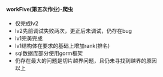 #### workFive(第五次作业)-爬虫  
- 仅完成lv2  
- lv2先前调试失败两次，更正后未调试，仍存在bug  
- lv1完美完成  
- lv1结构体在要求的基础上增加rank(排名)  
- sql数据库部分使用gorm框架  
- 仍存在最大的问题是切片越界问题，且仍未寻找到越界的原因  
以上  
